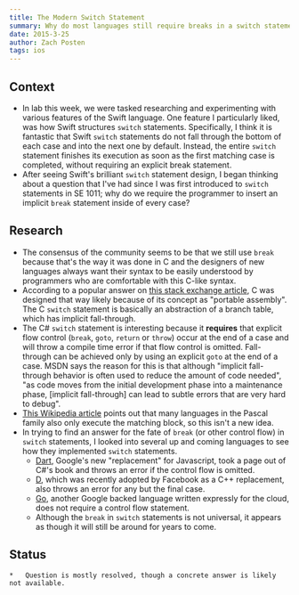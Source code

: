 ```yaml
---
title: The Modern Switch Statement
summary: Why do most languages still require breaks in a switch statement? Is Swift the beginning of the end for these break statements?
date: 2015-3-25
author: Zach Posten
tags: ios
---
```


## Context
*	In lab this week, we were tasked researching and experimenting with various features of the Swift language.  One feature I particularly liked, was how Swift structures `switch` statements.  Specifically, I think it is fantastic that Swift `switch` statements do not fall through the bottom of each case and into the next one by default.  Instead, the entire `switch` statement finishes its execution as soon as the first matching case is completed, without requiring an explicit break statement.
*	After seeing Swift's brilliant `switch` statement design, I began thinking about a question that I've had since I was first introduced to `switch` statements in SE 1011; why do we require the programmer to insert an implicit `break` statement inside of every case?

## Research
*	The consensus of the community seems to be that we still use `break` because that's the way it was done in C and the designers of new languages always want their syntax to be easily understood by programmers who are comfortable with this C-like syntax.
*	According to a popular answer on [this stack exchange article](http://programmers.stackexchange.com/questions/162574/why-do-we-have-to-use-break-in-switch), C was designed that way likely because of its concept as "portable assembly".  The C `switch` statement is basically an abstraction of a branch table, which has implicit fall-through.
*	The C# `switch` statement is interesting because it **requires** that explicit flow control (`break`, `goto`, `return` or `throw`) occur at the end of a case and will throw a compile time error if that flow control is omitted.  Fall-through can be achieved only by using an explicit `goto` at the end of a case.  MSDN says the reason for this is that although "implicit fall-through behavior is often used to reduce the amount of code needed", "as code moves from the initial development phase into a maintenance phase, [implicit fall-through] can lead to subtle errors that are very hard to debug".
*	[This Wikipedia article](http://en.wikipedia.org/wiki/Switch_statement) points out that many languages in the Pascal family also only execute the matching block, so this isn't a new idea.
*	In trying to find an answer for the fate of `break` (or other control flow) in `switch` statements, I looked into several up and coming languages to see how they implemented `switch` statements.
	*	[Dart](https://www.dartlang.org/dart-tips/dart-tips-ep-8.html), Google's new "replacement" for Javascript, took a page out of C#'s book and throws an error if the control flow is omitted.
	*	[D](http://dlang.org/statement.html#SwitchStatement), which was recently adopted by Facebook as a C++ replacement, also throws an error for any but the final case.
	*	[Go](https://golang.org/ref/spec#Switch_statements), another Google backed language written expressly for the cloud, does not require a control flow statement.
	*	Although the `break` in `switch` statements is not universal, it appears as though it will still be around for years to come.

## Status
	*	Question is mostly resolved, though a concrete answer is likely not available.
